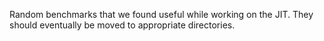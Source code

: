 Random benchmarks that we found useful while working on the JIT.
They should eventually be moved to appropriate directories.
